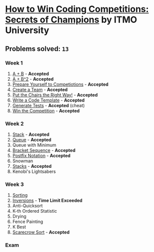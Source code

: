 # [How to Win Coding Competitions: Secrets of Champions](https://www.edx.org/course/how-win-coding-competitions-secrets-itmox-i2cpx-0) by ITMO University

## Problems solved: `13`

### Week 1
1. [A + B](https://github.com/k0syan/edX/tree/master/ITMOx%20-%20How%20to%20Win%20Coding%20Competitions/Week%201/A%2BB) - **Accepted**
2. [A + B^2](https://github.com/k0syan/edX/tree/master/ITMOx%20-%20How%20to%20Win%20Coding%20Competitions/Week%201/A%2BB2) - **Accepted**
3. [Prepare Yourself to Competiotions](https://github.com/k0syan/edX/tree/master/ITMOx%20-%20How%20to%20Win%20Coding%20Competitions/Week%201/Prepare%20Yourself%20To%20Competitions) - **Accepted**
4. [Create a Team](https://github.com/k0syan/edX/tree/master/ITMOx%20-%20How%20to%20Win%20Coding%20Competitions/Week%201/Create%20A%20Team) - **Accepted**
5. [Put the Chairs the Right Way!](https://github.com/k0syan/edX/tree/master/ITMOx%20-%20How%20to%20Win%20Coding%20Competitions/Week%201/Put%20The%20Chairs%20The%20Right%20Way) - **Accepted**
6. [Write a Code Template](https://github.com/k0syan/edX/tree/master/ITMOx%20-%20How%20to%20Win%20Coding%20Competitions/Week%201/Write%20A%20Code%20Template) - **Accepted**
7. [Generate Tests](https://github.com/k0syan/edX/tree/master/ITMOx%20-%20How%20to%20Win%20Coding%20Competitions/Week%201/Generate%20Tests) - **Accepted** (cheat)
8. [Win the Competition](https://github.com/k0syan/edX/tree/master/ITMOx%20-%20How%20to%20Win%20Coding%20Competitions/Week%201/Win%20The%20Competition) - **Accepted**

### Week 2
1. [Stack](https://github.com/k0syan/edX/tree/master/ITMOx%20-%20How%20to%20Win%20Coding%20Competitions/Week%202/Stack) - **Accepted**
2. [Queue](https://github.com/k0syan/edX/tree/master/ITMOx%20-%20How%20to%20Win%20Coding%20Competitions/Week%202/Queue) - **Accepted**
3. Queue with Minimum
4. [Bracket Sequence](https://github.com/k0syan/edX/tree/master/ITMOx%20-%20How%20to%20Win%20Coding%20Competitions/Week%202/Bracket%20Sequence) - **Accepted**
5. [Postfix Notation](https://github.com/k0syan/edX/tree/master/ITMOx%20-%20How%20to%20Win%20Coding%20Competitions/Week%202/Postfix%20Notation) - **Accepted**
6. Snowman
7. [Stacks](https://github.com/k0syan/edX/tree/master/ITMOx%20-%20How%20to%20Win%20Coding%20Competitions/Week%202/Stacks) - **Accepted**
8. Kenobi's Lightsabers

### Week 3
1. [Sorting](https://github.com/k0syan/edX/tree/master/ITMOx%20-%20How%20to%20Win%20Coding%20Competitions/Week%203/Sorting)
2. [Inversions](https://github.com/k0syan/edX/tree/master/ITMOx%20-%20How%20to%20Win%20Coding%20Competitions/Week%203/Inversions) - **Time Limit Exceeded**
3. Anti-Quicksort
4. K-th Ordered Statistic
5. Drying
6. Fence Painting
7. K Best
8. [Scarecrow Sort](https://github.com/k0syan/edX/tree/master/ITMOx%20-%20How%20to%20Win%20Coding%20Competitions/Week%203/Scarecrow%20Sort) - **Accepted**

### Exam
